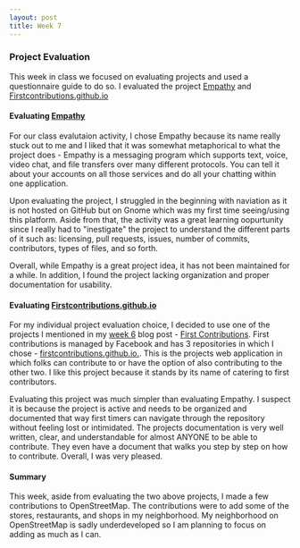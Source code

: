```yaml
---
layout: post 
title: Week 7
---
```


### Project Evaluation

This week in class we focused on evaluating projects and used a questionnaire guide to do so. I evaluated the project [Empathy](https://github.com/hunter-college-ossd-fall-2019/project-evaluation-activity-01/blob/fall19/Empathy_evaluation_RL1.md) and [Firstcontributions.github.io](https://github.com/hunter-college-ossd-fall-2019/R-Ligier_first-contributions_project_evaluation)

#### Evaluating [Empathy](https://gitlab.gnome.org/GNOME/empathy)

For our class evalutaion activity, I chose Empathy because its name really stuck out to me and I liked that it was somewhat metaphorical to what the project does - Empathy is a messaging program which supports text, voice, video chat, and file transfers over many different protocols. You can tell it about your accounts on all those services and do all your chatting within one application. 

Upon evaluating the project, I struggled in the beginning with naviation as it is not hosted on GitHub but on Gnome which was my first time seeing/using this platform. Aside from that, the activity was a great learning oopurtunity since I really had to "inestigate" the project to understand the different parts of it such as: licensing, pull requests, issues, number of commits, contributors, types of files, and so forth.  

Overall, while Empathy is a great project idea, it has not been maintained for a while. In addition, I found the project lacking organization and proper documentation for usability.


#### Evaluating [Firstcontributions.github.io](https://github.com/firstcontributions/firstcontributions.github.io)

For my individual project evaluation choice, I decided to use one of the projects I mentioned in my [week 6](https://github.com/hunter-college-ossd-fall-2019/R-Ligier-weekly/blob/gh-pages/_posts/2019-10-09-week06.md) blog post - [First Contributions](https://github.com/firstcontributions). First contributions is managed by Facebook and has 3 repositories in which I chose - [firstcontributions.github.io.](https://github.com/firstcontributions/firstcontributions.github.io). This is the projects web application in which folks can contribute to or have the option of also contributing to the other two. I like this project because it stands by its name of catering to first contributors. 

Evaluating this project was much simpler than evaluating Empathy. I suspect it is because the project is active and needs to be organized and documented that way first timers can navigate through the repository without feeling lost or intimidated. The projects documentation is very well written, clear, and understandable for almost ANYONE to be able to contribute. They even have a document that walks you step by step on how to contribute. Overall, I was very pleased.


#### Summary 

This week, aside from evaluating the two above projects, I made a few contributions to OpenStreetMap. The contributions were to add some of the stores, restaurants, and shops in my neighborhood. My neighborhood on OpenStreetMap is sadly underdeveloped so I am planning to focus on adding as much as I can.
